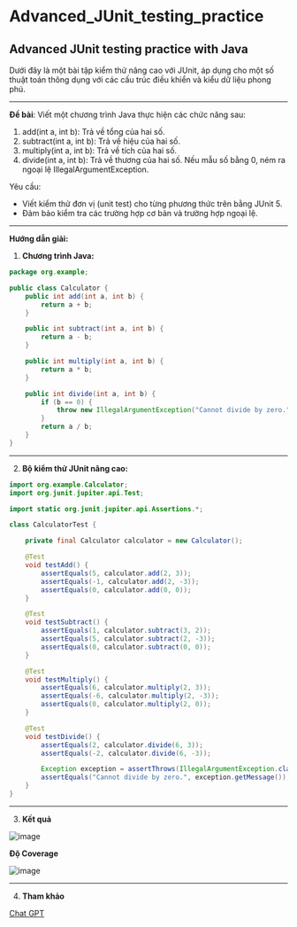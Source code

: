 # Advanced_JUnit_testing_practice
## Advanced JUnit testing practice with Java

Dưới đây là một bài tập kiểm thử nâng cao với JUnit, áp dụng cho một số thuật toán thông dụng với các cấu trúc điều khiển và kiểu dữ liệu phong phú. 

---

 **Đề bài**: 
Viết một chương trình Java thực hiện các chức năng sau:  
1. add(int a, int b): Trả về tổng của hai số.  
2. subtract(int a, int b): Trả về hiệu của hai số.  
3. multiply(int a, int b): Trả về tích của hai số.  
4. divide(int a, int b): Trả về thương của hai số. Nếu mẫu số bằng 0, ném ra ngoại lệ IllegalArgumentException. 

Yêu cầu:
- Viết kiểm thử đơn vị (unit test) cho từng phương thức trên bằng JUnit 5.
- Đảm bảo kiểm tra các trường hợp cơ bản và trường hợp ngoại lệ.

---

**Hướng dẫn giải:**

1. **Chương trình Java:**
```java
package org.example;

public class Calculator {
    public int add(int a, int b) {
        return a + b;
    }

    public int subtract(int a, int b) {
        return a - b;
    }

    public int multiply(int a, int b) {
        return a * b;
    }

    public int divide(int a, int b) {
        if (b == 0) {
            throw new IllegalArgumentException("Cannot divide by zero.");
        }
        return a / b;
    }
}
```

---

2. **Bộ kiểm thử JUnit nâng cao:**

```java
import org.example.Calculator;
import org.junit.jupiter.api.Test;

import static org.junit.jupiter.api.Assertions.*;

class CalculatorTest {

    private final Calculator calculator = new Calculator();

    @Test
    void testAdd() {
        assertEquals(5, calculator.add(2, 3));
        assertEquals(-1, calculator.add(2, -3));
        assertEquals(0, calculator.add(0, 0));
    }

    @Test
    void testSubtract() {
        assertEquals(1, calculator.subtract(3, 2));
        assertEquals(5, calculator.subtract(2, -3));
        assertEquals(0, calculator.subtract(0, 0));
    }

    @Test
    void testMultiply() {
        assertEquals(6, calculator.multiply(2, 3));
        assertEquals(-6, calculator.multiply(2, -3));
        assertEquals(0, calculator.multiply(2, 0));
    }

    @Test
    void testDivide() {
        assertEquals(2, calculator.divide(6, 3));
        assertEquals(-2, calculator.divide(6, -3));

        Exception exception = assertThrows(IllegalArgumentException.class, () -> calculator.divide(6, 0));
        assertEquals("Cannot divide by zero.", exception.getMessage());
    }
}
```

---

3. **Kết quả**
   
![image](https://github.com/user-attachments/assets/936bf562-80ef-44f7-90ec-8857916d5ebd)

**Độ Coverage**

![image](https://github.com/user-attachments/assets/659a54c4-1a4e-487e-b73a-d3f058f8819e)


---
4. **Tham khảo**

[Chat GPT](https://chatgpt.com/share/677c05a1-56bc-8005-8a52-ff4ef81b0502)

